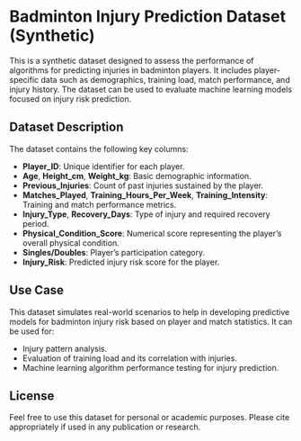 
# Badminton Injury Prediction Dataset (Synthetic)

This is a synthetic dataset designed to assess the performance of algorithms for predicting injuries in badminton players. It includes player-specific data such as demographics, training load, match performance, and injury history. The dataset can be used to evaluate machine learning models focused on injury risk prediction.

## Dataset Description

The dataset contains the following key columns:

- **Player_ID**: Unique identifier for each player.
- **Age**, **Height_cm**, **Weight_kg**: Basic demographic information.
- **Previous_Injuries**: Count of past injuries sustained by the player.
- **Matches_Played**, **Training_Hours_Per_Week**, **Training_Intensity**: Training and match performance metrics.
- **Injury_Type**, **Recovery_Days**: Type of injury and required recovery period.
- **Physical_Condition_Score**: Numerical score representing the player’s overall physical condition.
- **Singles/Doubles**: Player’s participation category.
- **Injury_Risk**: Predicted injury risk score for the player.

## Use Case

This dataset simulates real-world scenarios to help in developing predictive models for badminton injury risk based on player and match statistics. It can be used for:

- Injury pattern analysis.
- Evaluation of training load and its correlation with injuries.
- Machine learning algorithm performance testing for injury prediction.

## License

Feel free to use this dataset for personal or academic purposes. Please cite appropriately if used in any publication or research.

